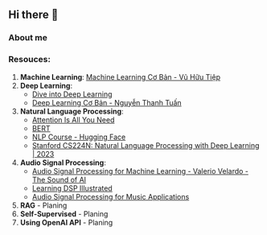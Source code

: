 ## Hi there 👋
### About me
### Resouces:
1. **Machine Learning**: <a href="https://machinelearningcoban.com/">Machine Learning Cơ Bản - Vũ Hữu Tiệp</a>
2. **Deep Learning**: 
   - <a href="https://d2l.ai/">Dive into Deep Learning</a>
   - <a href="https://drive.google.com/file/d/1lNjzISABdoc7SRq8tg-xkCRRZRABPCKi/view">Deep Learning Cơ Bản - Nguyễn Thanh Tuấn</a>
3. **Natural Language Processing**:
   - <a href="https://arxiv.org/pdf/1706.03762">Attention Is All You Need</a> 
   - <a href="https://arxiv.org/pdf/1810.04805">BERT</a>
   - <a href="https://huggingface.co/learn/nlp-course/chapter1/1">NLP Course - Hugging Face</a>
   - <a href="https://www.youtube.com/playlist?list=PLoROMvodv4rMFqRtEuo6SGjY4XbRIVRd4">Stanford CS224N: Natural Language Processing with Deep Learning | 2023</a>
4. **Audio Signal Processing**:
   - <a href="https://www.youtube.com/playlist?list=PL-wATfeyAMNqIee7cH3q1bh4QJFAaeNv0">Audio Signal Processing for Machine Learning - Valerio Velardo - The Sound of AI</a>
   - <a href="https://dspillustrations.com/pages/index.html">Learning DSP Illustrated</a>
   - <a href="https://www.coursera.org/learn/audio-signal-processing">Audio Signal Processing for Music Applications</a>
5. **RAG** - Planing
6. **Self-Supervised** - Planing
7. **Using OpenAI API** - Planing

